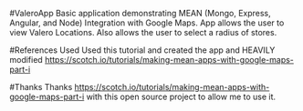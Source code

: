 #ValeroApp
Basic application demonstrating MEAN (Mongo, Express, Angular, and Node) Integration with Google Maps. App allows the user to view Valero Locations. Also allows the user to select a radius of stores. 

#References Used
Used this tutorial and created the app and HEAVILY modified
https://scotch.io/tutorials/making-mean-apps-with-google-maps-part-i

#Thanks
Thanks https://scotch.io/tutorials/making-mean-apps-with-google-maps-part-i with this open source project to allow me to use it.